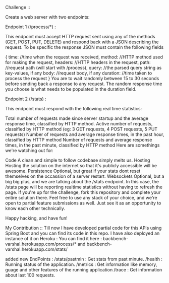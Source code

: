 Challenge ::

Create a web server with two endpoints:

Endpoint 1 (/process/*) :

This endpoint must accept HTTP request sent using any of the methods (GET, POST, PUT, DELETE) and respond back with a JSON describing the request. To be specific the response JSON must contain the following fields

{
   time: //time when the request was received,
   method: //HTTP method used for making the request,
   headers: //HTTP headers in the request,
   path: //request path (will start with /process),
   query: //the parsed query string as key-values, if any
   body: //request body, if any
   duration: //time taken to process the request
}
You are to wait randomly between 15 to 30 seconds before sending back a response to any request. The random response time you choose is what needs to be populated in the duration field.

Endpoint 2 (/stats) :

This endpoint must respond with the following real time statistics:

Total number of requests made since server startup and the average response time, classified by HTTP method.
Active number of requests, classified by HTTP method (eg: 3 GET requests, 4 POST requests, 5 PUT requests)
Number of requests and average response times, in the past hour, classified by HTTP method
Number of requests and average response times, in the past minute, classified by HTTP method
Here are somethings we're watching out for:

Code A clean and simple to follow codebase simply melts us.
Hosting Hosting the solution on the internet so that it's publicly accessible will be awesome.
Persistence Optional, but great if your stats dont reset themselves on the occassion of a server restart.
Websockets Optional, but a big big plus, and we are talking about the /stats endpoint. In this case, the /stats page will be reporting realtime statistics without having to refresh the page.
If you're up for the challenge, fork this repository and complete your entire solution there. Feel free to use any stack of your choice, and we're open to partial feature submissions as well. Just see it as an opportunity to know each other technically.

Happy hacking, and have fun!

My Contribution ::
Till now I have developed partial code for this APIs using Spring Boot and you can find its code in this repo.
I have also deployed an instance of it on Heroku : 
You can find it here : 
backbench-varshal.herokuapp.com/process/* and 
backbench-varshal.herokuapp.com/stats/

added new EndPoints : 
/stats/pastmin : Get stats from past minute.
/health : Running status of the application.
/metrics : Get information like memory, guage and other features of the running application
/trace : Get information about last 100 requests.